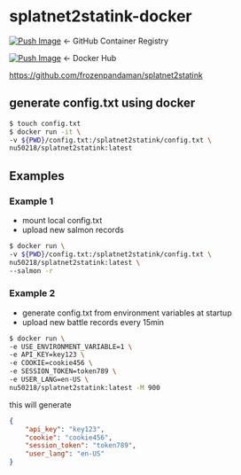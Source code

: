 # splatnet2statink-docker

[![Push Image](https://github.com/nu50218/splatnet2statink-docker/actions/workflows/push-image.yml/badge.svg)](https://github.com/nu50218/splatnet2statink-docker/pkgs/container/splatnet2statink) ← GitHub Container Registry

[![Push Image](https://github.com/nu50218/splatnet2statink-docker/actions/workflows/push-image.yml/badge.svg)](https://hub.docker.com/r/nu50218/splatnet2statink) ← Docker Hub

https://github.com/frozenpandaman/splatnet2statink

## generate config.txt using docker

```sh
$ touch config.txt
$ docker run -it \
-v ${PWD}/config.txt:/splatnet2statink/config.txt \
nu50218/splatnet2statink:latest
```

## Examples

### Example 1

- mount local config.txt
- upload new salmon records

```sh
$ docker run \
-v ${PWD}/config.txt:/splatnet2statink/config.txt \
nu50218/splatnet2statink:latest \
--salmon -r
```

### Example 2

- generate config.txt from environment variables at startup
- upload new battle records every 15min

```sh
$ docker run \
-e USE_ENVIRONMENT_VARIABLE=1 \
-e API_KEY=key123 \
-e COOKIE=cookie456 \
-e SESSION_TOKEN=token789 \
-e USER_LANG=en-US \
nu50218/splatnet2statink:latest -M 900
```

this will generate

```json
{
    "api_key": "key123",
    "cookie": "cookie456",
    "session_token": "token789",
    "user_lang": "en-US"
}
```
